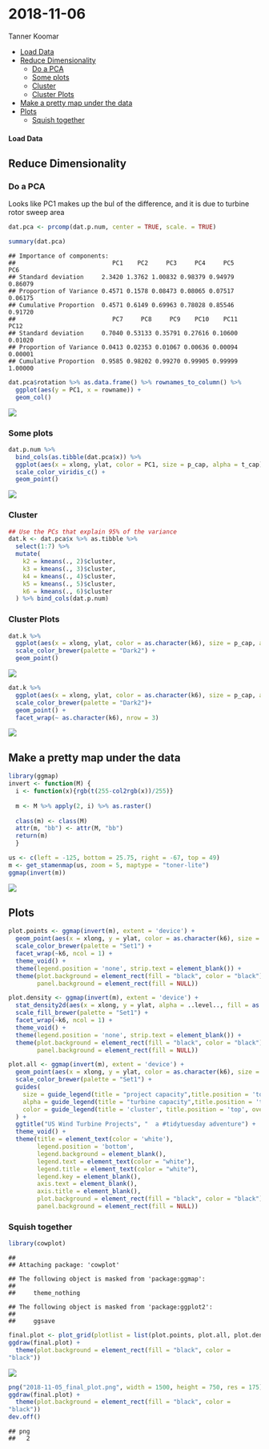 2018-11-06
================
Tanner Koomar

-   [Load Data](#load-data)
-   [Reduce Dimensionality](#reduce-dimensionality)
    -   [Do a PCA](#do-a-pca)
    -   [Some plots](#some-plots)
    -   [Cluster](#cluster)
    -   [Cluster Plots](#cluster-plots)
-   [Make a pretty map under the data](#make-a-pretty-map-under-the-data)
-   [Plots](#plots)
    -   [Squish together](#squish-together)

#### Load Data

Reduce Dimensionality
---------------------

### Do a PCA

Looks like PC1 makes up the bul of the difference, and it is due to turbine rotor sweep area

``` r
dat.pca <- prcomp(dat.p.num, center = TRUE, scale. = TRUE)

summary(dat.pca)
```

    ## Importance of components:
    ##                           PC1    PC2     PC3     PC4     PC5     PC6
    ## Standard deviation     2.3420 1.3762 1.00832 0.98379 0.94979 0.86079
    ## Proportion of Variance 0.4571 0.1578 0.08473 0.08065 0.07517 0.06175
    ## Cumulative Proportion  0.4571 0.6149 0.69963 0.78028 0.85546 0.91720
    ##                           PC7     PC8     PC9    PC10    PC11    PC12
    ## Standard deviation     0.7040 0.53133 0.35791 0.27616 0.10600 0.01020
    ## Proportion of Variance 0.0413 0.02353 0.01067 0.00636 0.00094 0.00001
    ## Cumulative Proportion  0.9585 0.98202 0.99270 0.99905 0.99999 1.00000

``` r
dat.pca$rotation %>% as.data.frame() %>% rownames_to_column() %>%
  ggplot(aes(y = PC1, x = rowname)) + 
  geom_col()
```

![](2018-11-06_files/figure-markdown_github/unnamed-chunk-1-1.png)

### Some plots

``` r
dat.p.num %>% 
  bind_cols(as.tibble(dat.pca$x)) %>%
  ggplot(aes(x = xlong, ylat, color = PC1, size = p_cap, alpha = t_cap)) +
  scale_color_viridis_c() + 
  geom_point()
```

![](2018-11-06_files/figure-markdown_github/unnamed-chunk-2-1.png)

### Cluster

``` r
## Use the PCs that explain 95% of the variance
dat.k <- dat.pca$x %>% as.tibble %>%
  select(1:7) %>%
  mutate(
    k2 = kmeans(., 2)$cluster, 
    k3 = kmeans(., 3)$cluster,
    k4 = kmeans(., 4)$cluster,
    k5 = kmeans(., 5)$cluster,
    k6 = kmeans(., 6)$cluster
  ) %>% bind_cols(dat.p.num)
```

### Cluster Plots

``` r
dat.k %>% 
  ggplot(aes(x = xlong, ylat, color = as.character(k6), size = p_cap, alpha = t_cap)) +
  scale_color_brewer(palette = "Dark2") + 
  geom_point()
```

![](2018-11-06_files/figure-markdown_github/unnamed-chunk-4-1.png)

``` r
dat.k %>% 
  ggplot(aes(x = xlong, ylat, color = as.character(k6), size = p_cap, alpha = t_cap)) +
  scale_color_brewer(palette = "Dark2")+ 
  geom_point() + 
  facet_wrap(~ as.character(k6), nrow = 3)
```

![](2018-11-06_files/figure-markdown_github/unnamed-chunk-4-2.png)

Make a pretty map under the data
--------------------------------

``` r
library(ggmap)
invert <- function(M) {
  i <- function(x){rgb(t(255-col2rgb(x))/255)}
  
  m <- M %>% apply(2, i) %>% as.raster()
  
  class(m) <- class(M)
  attr(m, "bb") <- attr(M, "bb")
  return(m)
  }

us <- c(left = -125, bottom = 25.75, right = -67, top = 49)
m <- get_stamenmap(us, zoom = 5, maptype = "toner-lite") 
ggmap(invert(m))
```

![](2018-11-06_files/figure-markdown_github/unnamed-chunk-5-1.png)

Plots
-----

``` r
plot.points <- ggmap(invert(m), extent = 'device') + 
  geom_point(aes(x = xlong, y = ylat, color = as.character(k6), size = p_cap, alpha = t_cap), data = dat.k, pch = 18) + 
  scale_color_brewer(palette = "Set1") + 
  facet_wrap(~k6, ncol = 1) + 
  theme_void() + 
  theme(legend.position = 'none', strip.text = element_blank()) + 
  theme(plot.background = element_rect(fill = "black", color = "black"), 
        panel.background = element_rect(fill = NULL))

plot.density <- ggmap(invert(m), extent = 'device') + 
  stat_density2d(aes(x = xlong, y = ylat, alpha = ..level.., fill = as.character(k6), color = NULL), data = dat.k, geom = "polygon") + 
  scale_fill_brewer(palette = "Set1") + 
  facet_wrap(~k6, ncol = 1) + 
  theme_void() + 
  theme(legend.position = 'none', strip.text = element_blank()) + 
  theme(plot.background = element_rect(fill = "black", color = "black"), 
        panel.background = element_rect(fill = NULL))

plot.all <- ggmap(invert(m), extent = 'device') + 
  geom_point(aes(x = xlong, y = ylat, color = as.character(k6), size = p_cap, alpha = t_cap), data = dat.k, pch = 18) + 
  scale_color_brewer(palette = "Set1") + 
  guides(
    size = guide_legend(title = "project capacity",title.position = 'top', override.aes = list(color = "white")),
    alpha = guide_legend(title = "turbine capacity",title.position = 'top', override.aes = list(color = "white", size  = 4)), 
    color = guide_legend(title = 'cluster', title.position = 'top', override.aes = list(size = 4))
  ) + 
  ggtitle("US Wind Turbine Projects", "  a #tidytuesday adventure") +
  theme_void() + 
  theme(title = element_text(color = 'white'),
        legend.position = 'bottom', 
        legend.background = element_blank(),
        legend.text = element_text(color = "white"),
        legend.title = element_text(color = "white"),
        legend.key = element_blank(),
        axis.text = element_blank(),
        axis.title = element_blank(),
        plot.background = element_rect(fill = "black", color = "black"), 
        panel.background = element_rect(fill = NULL))
```

### Squish together

``` r
library(cowplot)
```

    ## 
    ## Attaching package: 'cowplot'

    ## The following object is masked from 'package:ggmap':
    ## 
    ##     theme_nothing

    ## The following object is masked from 'package:ggplot2':
    ## 
    ##     ggsave

``` r
final.plot <- plot_grid(plotlist = list(plot.points, plot.all, plot.density), nrow = 1, rel_widths = c(.25,1,.25))
ggdraw(final.plot) + 
  theme(plot.background = element_rect(fill = "black", color = 
"black"))
```

![](2018-11-06_files/figure-markdown_github/unnamed-chunk-7-1.png)

``` r
png("2018-11-05_final_plot.png", width = 1500, height = 750, res = 175)
ggdraw(final.plot) + 
  theme(plot.background = element_rect(fill = "black", color = 
"black"))
dev.off()
```

    ## png 
    ##   2
